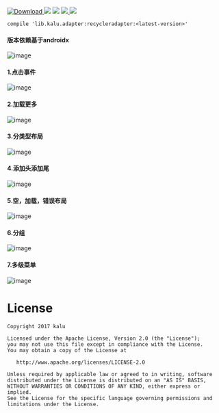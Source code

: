 [ ![Download](https://api.bintray.com/packages/zhanghang/maven/recycleradapter/images/download.svg) ](https://bintray.com/zhanghang/maven/recycleradapter/_latestVersion) ![](https://img.shields.io/badge/Build-Passing-green.svg) ![](https://img.shields.io/badge/API%20-14+-green.svg) [ ![](https://img.shields.io/badge/AUTHOR-kalu-red) ](http://www.jianshu.com/u/22a5d2ee8385) ![](https://img.shields.io/badge/%E9%82%AE%E7%AE%B1-153437803@qq.com-red.svg)
```
compile 'lib.kalu.adapter:recycleradapter:<latest-version>'
```

#### 版本依赖基于androidx
![image](https://github.com/153437803/RecyclerAdapter/blob/master/Screenrecorder-2017-12-05-00.png )

#### 1.点击事件
![image](https://github.com/153437803/RecyclerAdapter/blob/master/Screenrecorder-2017-12-05-12.gif )

#### 2.加载更多
![image](https://github.com/153437803/RecyclerAdapter/blob/master/Screenrecorder-2017-12-05-11.gif )

#### 3.分类型布局
![image](https://github.com/153437803/RecyclerAdapter/blob/master/Screenrecorder-2017-12-05-08.gif )

#### 4.添加头添加尾
![image](https://github.com/153437803/RecyclerAdapter/blob/master/Screenrecorder-2017-12-05-09.gif )

#### 5.空，加载，错误布局
![image](https://github.com/153437803/RecyclerAdapter/blob/master/Screenrecorder-2017-12-05-10.gif )

#### 6.分组
![image](https://github.com/153437803/RecyclerAdapter/blob/master/Screenrecorder-2017-12-05-06.gif )

#### 7.多级菜单
![image](https://github.com/153437803/RecyclerAdapter/blob/master/Screenrecorder-2017-12-05-04.gif )

# License
```
Copyright 2017 kalu

Licensed under the Apache License, Version 2.0 (the "License");
you may not use this file except in compliance with the License.
You may obtain a copy of the License at

   http://www.apache.org/licenses/LICENSE-2.0

Unless required by applicable law or agreed to in writing, software
distributed under the License is distributed on an "AS IS" BASIS,
WITHOUT WARRANTIES OR CONDITIONS OF ANY KIND, either express or implied.
See the License for the specific language governing permissions and
limitations under the License.
